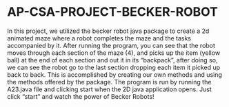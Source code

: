 # AP-CSA-PROJECT-BECKER-ROBOT
In this project, we utilized the becker robot java package to create a 2d animated maze where a robot completes the maze and the tasks accompanied by it. After running the program, you can see that the robot moves through each section of the maze (4), and picks up the item (yellow ball) at the end of each section and out it in its “backpack”, after doing so, we can see the robot go to the last section dropping each item it picked up back to back. This is accomplished by creating our own methods and using the methods offered by the package. The program is run by running the A23.java file and clicking start when the 2D java application opens. Just click “start” and watch the power of Becker Robots!
